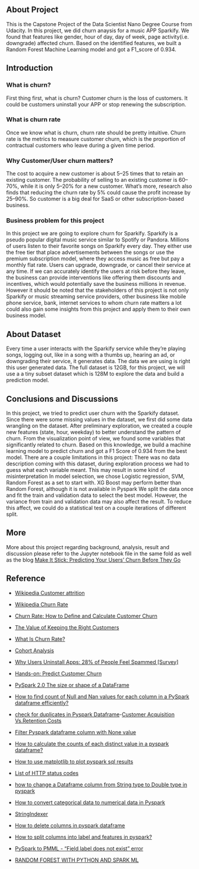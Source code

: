 ## About Project
This is the Capstone Project of the Data Scientist Nano Degree Course from Udacity. In this project, we did churn anaysis for a music APP Sparkify. We found that features like gender, hour of day, day of week, page activity(i.e. downgrade) affected churn. Based on the identified features, we built a Random Forest Machine Learning model and got a F1_score of 0.934.

## Introduction 
### What is churn?
First thing first, what is churn? Customer churn is the loss of customers. It could be customers uninstall your APP or stop renewing the subscription.
### What is churn rate
Once we know what is churn, churn rate should be pretty intuitive. Churn rate is the metrics to measure customer churn, which is the proportion of contractual customers who leave during a given time period.
### Why Customer/User churn matters?
The cost to acquire a new customer is about 5–25 times that to retain an existing customer. The probability of selling to an existing customer is 60–70%, while it is only 5–20% for a new customer. What’s more, research also finds that reducing the churn rate by 5% could cause the profit increase by 25–90%. So customer is a big deal for SaaS or other subscription-based business.
### Business problem for this project
In this project we are going to explore churn for Sparkify. Sparkify is a pseudo popular digital music service similar to Spotify or Pandora. Millions of users listen to their favorite songs on Sparkify every day. They either use the free tier that place advertisements between the songs or use the premium subscription model, where they access music as free but pay a monthly flat rate. Users can upgrade, downgrade, or cancel their service at any time. If we can accurately identify the users at risk before they leave, the business can provide interventions like offering them discounts and incentives, which would potentially save the business millions in revenue.
However it should be noted that the stakeholders of this project is not only Sparkify or music streaming service providers, other business like mobile phone service, bank, internet services to whom churn rate matters a lot could also gain some insights from this project and apply them to their own business model.
## About Dataset
Every time a user interacts with the Sparkify service while they’re playing songs, logging out, like in a song with a thumbs up, hearing an ad, or downgrading their service, it generates data. The data we are using is right this user generated data.
The full dataset is 12GB, for this project, we will use a a tiny subset dataset which is 128M to explore the data and build a prediction model.

## Conclusions and Discussions
In this project, we tried to predict user churn with the Sparkify dataset. Since there were some missing values in the dataset, we first did some data wrangling on the dataset. After preliminary exploration, we created a couple new features (state, hour, weekday) to better understand the pattern of churn. From the visualization point of view, we found some variables that significantly related to churn. Based on this knowledge, we build a machine learning model to predict churn and got a F1 Score of 0.934 from the best model.
There are a couple limitations in this project:
There was no data description coming with this dataset, during exploration process we had to guess what each variable meant. This may result in some kind of misinterpretation
In model selection, we chose Logistic regression, SVM, Random Forest as a set to start with. XG Boost may perform better than Random Forest, although it is not available in Pyspark
We split the data once and fit the train and validation data to select the best model. However, the variance from train and validation data may also affect the result. To reduce this affect, we could do a statistical test on a couple iterations of different split.

## More
More about this project regarding background, analysis, result and discussion please refer to the Jupyter notebook file in the same fold as well as the blog [Make It Stick: Predicting Your Users’ Churn Before They Go](https://medium.com/@raywong.seattle/make-it-stick-predicting-your-users-churn-before-they-go-c974d7f8b81f)

## Reference

- [Wikipedia Customer attrition](https://en.wikipedia.org/wiki/Customer_attrition)
- [Wikipedia Churn Rate](https://en.wikipedia.org/wiki/Churn_rate)
- [Churn Rate: How to Define and Calculate Customer Churn](https://clevertap.com/blog/churn-rate/)
- [The Value of Keeping the Right Customers](https://hbr.org/2014/10/the-value-of-keeping-the-right-customers)
- [What Is Churn Rate?](https://blog.hubspot.com/service/what-is-churn-rate)
- [Cohort Analysis](https://clevertap.com/blog/cohort-analysis-user-retention/)
- [Why Users Uninstall Apps: 28% of People Feel Spammed [Survey]](https://clevertap.com/blog/uninstall-apps/)
- [Hands-on: Predict Customer Churn](https://towardsdatascience.com/hands-on-predict-customer-churn-5c2a42806266)
- [PySpark 2.0 The size or shape of a DataFrame](https://stackoverflow.com/questions/39652767/pyspark-2-0-the-size-or-shape-of-a-dataframe)
- [How to find count of Null and Nan values for each column in a PySpark dataframe efficiently?](https://stackoverflow.com/questions/44627386/how-to-find-count-of-null-and-nan-values-for-each-column-in-a-pyspark-dataframe)
- [check for duplicates in Pyspark Dataframe](https://stackoverflow.com/questions/50122955/check-for-duplicates-in-pyspark-dataframe)-[Customer Acquisition Vs.Retention Costs](https://www.invespcro.com/blog/customer-acquisition-retention/)

- [Filter Pyspark dataframe column with None value](https://stackoverflow.com/questions/37262762/filter-pyspark-dataframe-column-with-none-value/37262973)
- [How to calculate the counts of each distinct value in a pyspark dataframe?](https://stackoverflow.com/questions/42451189/how-to-calculate-the-counts-of-each-distinct-value-in-a-pyspark-dataframe)
- [How to use matplotlib to plot pyspark sql results](https://stackoverflow.com/questions/45003301/how-to-use-matplotlib-to-plot-pyspark-sql-results)
- [List of HTTP status codes](https://en.wikipedia.org/wiki/List_of_HTTP_status_codes)
- [how to change a Dataframe column from String type to Double type in pyspark
](https://stackoverflow.com/questions/32284620/how-to-change-a-dataframe-column-from-string-type-to-double-type-in-pyspark)
- [How to convert categorical data to numerical data in Pyspark](https://datascience.stackexchange.com/questions/6268/how-to-convert-categorical-data-to-numerical-data-in-pyspark/11363)
- [StringIndexer](https://spark.apache.org/docs/latest/ml-features.html#stringindexer)
- [How to delete columns in pyspark dataframe](https://stackoverflow.com/questions/29600673/how-to-delete-columns-in-pyspark-dataframe)
- [How to split columns into label and features in pyspark?
](https://stackoverflow.com/questions/54662701/how-to-split-columns-into-label-and-features-in-pyspark)
- [PySpark to PMML - “Field label does not exist” error](https://stackoverflow.com/questions/44779002/pyspark-to-pmml-field-label-does-not-exist-error)
- [RANDOM FOREST WITH PYTHON AND SPARK ML](https://www.silect.is/blog/2019/4/2/random-forest-in-spark-ml)

